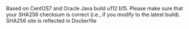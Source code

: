 Based on CentOS7 and Oracle Java build u112 b15. Please make sure that your SHA256 checksum is correct (i.e., if you modify to the latest build). SHA256 site is reflected in Dockerfile
